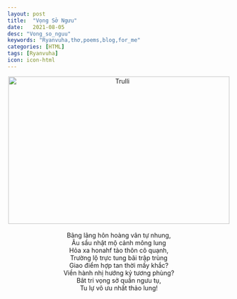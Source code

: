 ```yaml
---
layout: post
title:  "Vọng Sở Ngưu"
date:   2021-08-05
desc: "Vong_so_nguu"
keywords: "Ryanvuha,thơ,poems,blog,for_me"
categories: [HTML]
tags: [Ryanvuha]
icon: icon-html
---
```


<center>
  
  <img src="https://scontent.flux1-1.fna.fbcdn.net/v/t1.6435-9/223391062_10224332727842434_5544510658973004859_n.jpg?_nc_cat=111&ccb=1-4&_nc_sid=8bfeb9&_nc_ohc=TFkXukC1d5cAX8xzFyH&_nc_ht=scontent.flux1-1.fna&oh=089bb9847093781c65937f41dce0e18b&oe=613B7289" alt="Trulli" width="500" height="333">
  <br/> <br/>
Bãng lãng hôn hoàng vân tự nhung, <br/>
Âu sầu nhật mộ cảnh mông lung <br/>
Hỏa xa honahf tảo thôn cô quạnh, <br/>
Trường lộ trực tung bãi trập trùng <br/>
Giao điểm hợp tan thời mấy khắc? <br/>
Viền hành nhị hướng kỷ tương phùng? <br/>
Bât tri vọng sở quần ngưu tụ, <br/>
Tu lự vô ưu nhất thảo lung! <br/>
</center>

